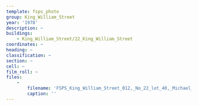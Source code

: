 ```yaml
---
template: fsps_photo
group: King_William_Street
year: '1978'
description: ~
buildings:
    - King_William_Street/22_King_William_Street
coordinates: ~
heading: ~
classification: ~
section: ~
cell: ~
film_roll: ~
files:
    -
        filename: 'FSPS_King_William_Street_012,_No_22_lot_40,_Michael_Naidos,_17-12-E,_1978.png'
        caption: ''
---
```

